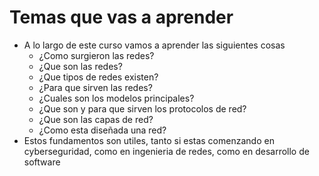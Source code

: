 # Temas que vas a aprender
- A lo largo de este curso vamos a aprender las siguientes cosas
	- ¿Como surgieron las redes?
	- ¿Que son las redes?
	- ¿Que tipos de redes existen?
	- ¿Para que sirven las redes?
	- ¿Cuales son los modelos principales?
	- ¿Que son y para que sirven los protocolos de red?
	- ¿Que son las capas de red?
	- ¿Como esta diseñada una red?
- Estos fundamentos son utiles, tanto si estas comenzando en cyberseguridad, como en ingenieria de redes, como en desarrollo de software

